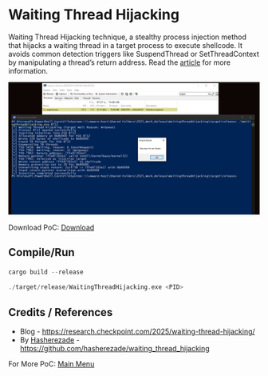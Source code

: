 # Waiting Thread Hijacking

Waiting Thread Hijacking technique, a stealthy process injection method that hijacks a waiting thread in a target process to execute shellcode. It avoids common detection triggers like SuspendThread or SetThreadContext by manipulating a thread’s return address. Read the [article](https://research.checkpoint.com/2025/waiting-thread-hijacking/) for more information.

![alt text](./image.png)

Download PoC: [Download](https://download.5mukx.site/#/home?url=https://github.com/Whitecat18/Rust-for-Malware-Development/tree/main/WaitingThreadHijacking)


## Compile/Run

```rust
cargo build --release
```

```rust
./target/release/WaitingThreadHijacking.exe <PID>
```

## Credits / References

* Blog - https://research.checkpoint.com/2025/waiting-thread-hijacking/
* By [Hasherezade](https://twitter.com/hasherezade) -https://github.com/hasherezade/waiting_thread_hijacking

For More PoC: [Main Menu](./README.md)